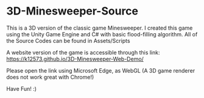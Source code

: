 # 3D-Minesweeper-Source
 
This is a 3D version of the classic game Minesweeper. I created this game using the Unity Game Engine and C# with basic flood-filling algorithm.
All of the Source Codes can be found in Assets/Scripts

A website version of the game is accessible through this link: https://k12573.github.io/3D-Minesweeper-Web-Demo/

Please open the link using Microsoft Edge, as WebGL (A 3D game renderer does not work great with Chrome!)

Have Fun! :)
